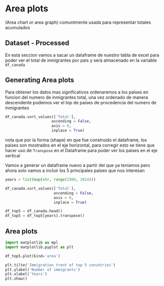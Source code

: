 # Area plots
(Area chart or area graph)
comuntmente usada para representar totales acumulados

## Dataset - Processed
En esta seccion vamos a sacar un dataframe de nuestro tabla de excel para poder ver el total de inmigrantes por pais
y será almacenado en la variable `df_canada`

## Generating Area plots
Para obtener los datos mas significativos ordenaremos a los paises en funcion del numero de inmigrantes total, una vez ordenado de manera descendente podemos ver el top de paises de procedencia del numero de inmigrantes
```python
df_canada.sort_values(['Total'], 
					 ascending = False, 
					 axis = 0, 
					 inplace = True)

```

nota que por la forma (shape) en que fue construido el dataframe, los paises son mostrados en el eje horizontal, para corregir esto se tiene que hacer uso de `Transpose` en el Dataframe para poder ver los paises en el eje vertical

Vamos a generar un dataframe nuevo a partir del que ya teniamos pero ahora solo vamos a incluir los 5 principales paises que nos interesan

```python
years = list(map(str, range(1980, 2014)))

df_canada.sort_values(['Total'], 
					  ascending = False, 
					  axis = 0, 
					  inplace = True)

df_top5 = df_canada.head()
df_top5 = df_top5[years].transpose()
```

## Area plots
```python
import matplotlib as mpl
import matplotlib.pyplot as plt
```

```python
df_top5.plot(kind='area')

plt.tilte('Immigration trent of top 5 conuntries')
plt.ylabel('Number of immigrants')
plt.xlabel('Years')
plt.show()
```
